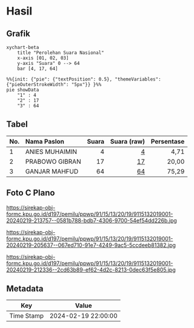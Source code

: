 # Hasil

## Grafik

```mermaid
xychart-beta
    title "Perolehan Suara Nasional"
    x-axis [01, 02, 03]
    y-axis "Suara" 0 --> 64
    bar [4, 17, 64]
```

```mermaid
%%{init: {"pie": {"textPosition": 0.5}, "themeVariables": {"pieOuterStrokeWidth": "5px"}} }%%
pie showData
    "1" : 4
    "2" : 17
    "3" : 64
```

## Tabel

| No. | Nama Paslon    | Suara | Suara (raw) | Persentase |
|:--- |:-------------- | -----:| -----------:| ----------:|
| 1   | ANIES MUHAIMIN | 4     | [4][p-1]    | 4,71       |
| 2   | PRABOWO GIBRAN | 17    | [17][p-2]   | 20,00      |
| 3   | GANJAR MAHFUD  | 64    | [64][p-3]   | 75,29      |


[p-1]: https://github.com/gigit-pemilu/pemilu-2024/blob/main/pilpres/hitung-suara/sub/91-papua/sub/15-waropen/sub/13-demba/sub/2019-biati/sub/001-tps/sub/paslon-1.txt
[p-2]: https://github.com/gigit-pemilu/pemilu-2024/blob/main/pilpres/hitung-suara/sub/91-papua/sub/15-waropen/sub/13-demba/sub/2019-biati/sub/001-tps/sub/paslon-2.txt
[p-3]: https://github.com/gigit-pemilu/pemilu-2024/blob/main/pilpres/hitung-suara/sub/91-papua/sub/15-waropen/sub/13-demba/sub/2019-biati/sub/001-tps/sub/paslon-3.txt

## Foto C Plano

https://sirekap-obj-formc.kpu.go.id/d197/pemilu/ppwp/91/15/13/20/19/9115132019001-20240219-213757--0581b788-bdb7-4306-9700-54ef54dd226b.jpg

https://sirekap-obj-formc.kpu.go.id/d197/pemilu/ppwp/91/15/13/20/19/9115132019001-20240219-205637--067ed710-91e7-4249-9ac5-5ccdeeb81382.jpg

https://sirekap-obj-formc.kpu.go.id/d197/pemilu/ppwp/91/15/13/20/19/9115132019001-20240219-212336--2cd63b89-ef62-4d2c-8213-0dec63f5e805.jpg


## Metadata

| Key        | Value               |
| ---------- | ------------------- |
| Time Stamp | 2024-02-19 22:00:00 |



